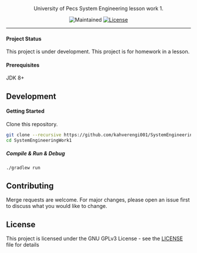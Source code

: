 <p align="center">
  University of Pecs System Engineering lesson work 1. 
</p>
<p align="center">
  <img src="https://img.shields.io/maintenance/yes/2020?style=for-the-badge" alt="Maintained">
  <a href="https://github.com/kahverengi001/SystemEngineeringWork1/blob/dev/LICENSE"><img src="https://img.shields.io/github/license/kahverengi001/SystemEngineeringWork1?style=for-the-badge" alt="License"></a>
</p>

---

#### Project Status
This project is under development. This project is for homework in a lesson.

#### Prerequisites
JDK 8+ 

## Development
#### Getting Started
Clone this repository.

```bash
git clone --recursive https://github.com/kahverengi001/SystemEngineeringWork1.git
cd SystemEngineeringWork1
```

##### Compile & Run & Debug

```bash
./gradlew run
```

## Contributing
Merge requests are welcome. For major changes, please open an issue first to discuss what you would like to change.

## License
This project is licensed under the GNU GPLv3 License - see the [LICENSE](LICENSE) file for details